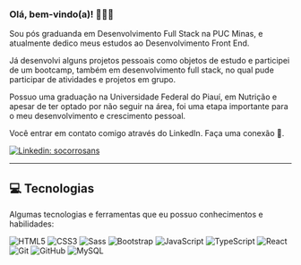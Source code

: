 ### Olá, bem-vindo(a)! 👩‍🚀🚀

Sou pós graduanda em Desenvolvimento Full Stack na PUC Minas, e atualmente dedico meus estudos ao Desenvolvimento Front End. 

Já desenvolvi alguns projetos pessoais como objetos de estudo e participei de um bootcamp, também em desenvolvimento full stack, no qual pude participar de atividades e projetos em grupo.

Possuo uma graduação na Universidade Federal do Piauí, em Nutrição e apesar de ter optado por não seguir na área, foi uma etapa importante para o meu desenvolvimento e crescimento pessoal.

Você entrar em contato comigo através do LinkedIn. Faça uma conexão 🥰.

[![Linkedin: socorrosans](https://img.shields.io/badge/LinkedIn-0077B5?style=for-the-badge&logo=linkedin&logoColor=white&link=https://www.linkedin.com/in/socorrosans/)](https://www.linkedin.com/in/socorrosans/)

____

 ## 💻 Tecnologias 

 Algumas tecnologias e ferramentas que eu possuo conhecimentos e habilidades: 

![HTML5](https://img.shields.io/badge/HTML5-E34F26?style=for-the-badge&logo=html5&logoColor=white)
![CSS3](https://img.shields.io/badge/CSS3-1572B6?style=for-the-badge&logo=css3&logoColor=white)
![Sass](https://img.shields.io/badge/Sass-CC6699?style=for-the-badge&logo=sass&logoColor=white)
![Bootstrap](https://img.shields.io/badge/Bootstrap-563D7C?style=for-the-badge&logo=bootstrap&logoColor=white)
![JavaScript](https://img.shields.io/badge/JavaScript-F7DF1E?style=for-the-badge&logo=javascript&logoColor=black)
![TypeScript](https://img.shields.io/badge/TypeScript-007ACC?style=for-the-badge&logo=typescript&logoColor=white)
![React](https://img.shields.io/badge/React-20232A?style=for-the-badge&logo=react&logoColor=61DAFB)
![Git](https://img.shields.io/badge/Git-E34F26?style=for-the-badge&logo=git&logoColor=white)
![GitHub](https://img.shields.io/badge/GitHub-100000?style=for-the-badge&logo=github&logoColor=white)
![MySQL](https://img.shields.io/badge/MySQL-00000F?style=for-the-badge&logo=mysql&logoColor=white)